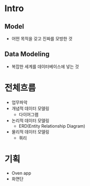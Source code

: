 # Intro

## Model

- 어떤 목적을 갖고 진짜를 모방한 것



## Data Modeling

- 복잡한 세계를 데이터베이스에 넣는 것



# 전체흐름

- 업무파악
- 개념적 데이터 모델링
  - 다이어그램
- 논리적 데이터 모델링
  - ERD(Entity Relationship Diagram)
- 물리적 데이터 모델링
  - 쿼리



# 기획

- Oven app
- 화면단
